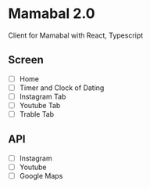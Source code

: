 # Mamabal 2.0

Client for Mamabal with React, Typescript

## Screen

- [ ] Home
- [ ] Timer and Clock of Dating
- [ ] Instagram Tab
- [ ] Youtube Tab
- [ ] Trable Tab

## API

- [ ] Instagram
- [ ] Youtube
- [ ] Google Maps